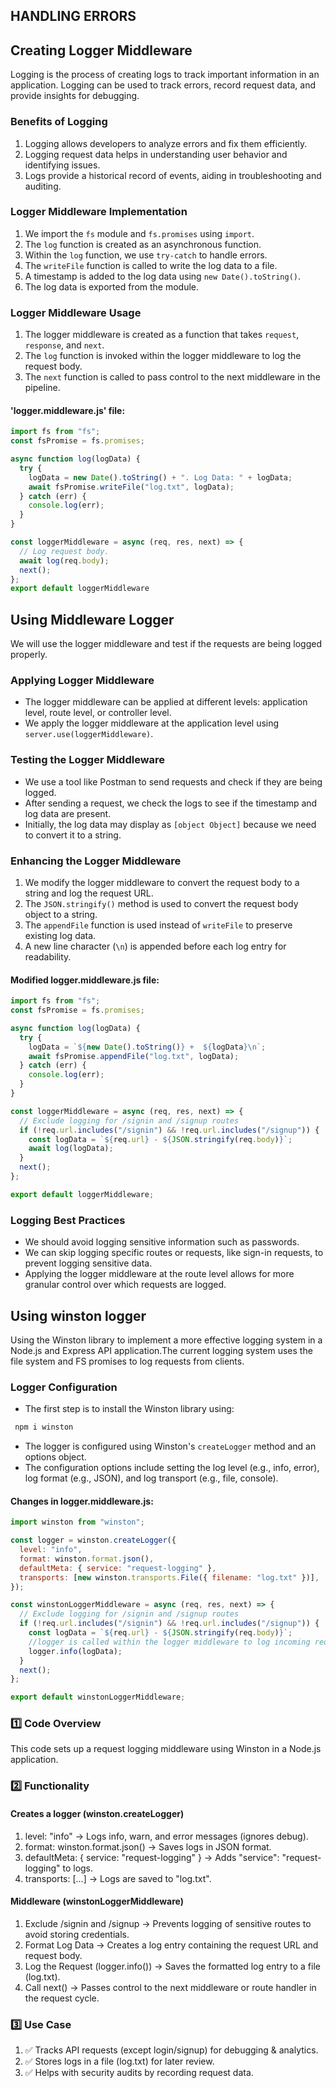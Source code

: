 ## HANDLING ERRORS
## Creating Logger Middleware
Logging is the process of creating logs to track important information in an
application. Logging can be used to track errors, record request data, and provide
insights for debugging.

### Benefits of Logging
1. Logging allows developers to analyze errors and fix them efficiently.
2. Logging request data helps in understanding user behavior and identifying
issues.
3. Logs provide a historical record of events, aiding in troubleshooting and
auditing.

### Logger Middleware Implementation
1. We import the `fs` module and `fs.promises` using `import`.
2. The `log` function is created as an asynchronous function.
3. Within the `log` function, we use `try-catch` to handle errors.
4. The `writeFile` function is called to write the log data to a file.
5. A timestamp is added to the log data using `new Date().toString()`.
6. The log data is exported from the module.

### Logger Middleware Usage
1. The logger middleware is created as a function that takes `request`,
`response`, and `next`.
2. The `log` function is invoked within the logger middleware to log the request
body.
3. The `next` function is called to pass control to the next middleware in the
pipeline.

#### 'logger.middleware.js' file:
```javascript
import fs from "fs";
const fsPromise = fs.promises;

async function log(logData) {
  try {
    logData = new Date().toString() + ". Log Data: " + logData;
    await fsPromise.writeFile("log.txt", logData);
  } catch (err) {
    console.log(err);
  }
}

const loggerMiddleware = async (req, res, next) => {
  // Log request body.
  await log(req.body);
  next();
};
export default loggerMiddleware
```

## Using Middleware Logger
We will use the logger middleware and test if the requests are being logged
properly.
### Applying Logger Middleware
- The logger middleware can be applied at different levels: application level, route
level, or controller level.
- We apply the logger middleware at the application level using
`server.use(loggerMiddleware)`.
### Testing the Logger Middleware
- We use a tool like Postman to send requests and check if they are being logged.
- After sending a request, we check the logs to see if the timestamp and log data
are present.
- Initially, the log data may display as `[object Object]` because we need to convert
it to a string.

### Enhancing the Logger Middleware
1. We modify the logger middleware to convert the request body to a string and log
the request URL.
2. The `JSON.stringify()` method is used to convert the request body object to a
string.
3. The `appendFile` function is used instead of `writeFile` to preserve existing log
data.
4. A new line character (`\n`) is appended before each log entry for readability.

#### Modified logger.middleware.js file:
```javascript
import fs from "fs";
const fsPromise = fs.promises;

async function log(logData) {
  try {
    logData = `${new Date().toString()} +  ${logData}\n`;
    await fsPromise.appendFile("log.txt", logData);
  } catch (err) {
    console.log(err);
  }
}

const loggerMiddleware = async (req, res, next) => {
  // Exclude logging for /signin and /signup routes
  if (!req.url.includes("/signin") && !req.url.includes("/signup")) {
    const logData = `${req.url} - ${JSON.stringify(req.body)}`;
    await log(logData);
  }
  next();
};

export default loggerMiddleware;
```
### Logging Best Practices
- We should avoid logging sensitive information such as passwords.
- We can skip logging specific routes or requests, like sign-in requests, to prevent
logging sensitive data.
- Applying the logger middleware at the route level allows for more granular control
over which requests are logged.

## Using winston logger
Using the Winston library to implement a more effective logging system in a Node.js
and Express API application.The current logging system uses the file system and FS
promises to log requests from clients.
### Logger Configuration
- The first step is to install the Winston library using:
```sh
 npm i winston
 ```
- The logger is configured using Winston's `createLogger` method and an options
object.
- The configuration options include setting the log level (e.g., info, error), log format
(e.g., JSON), and log transport (e.g., file, console).

#### Changes in logger.middleware.js:
```javascript
import winston from "winston";

const logger = winston.createLogger({
  level: "info",
  format: winston.format.json(),
  defaultMeta: { service: "request-logging" },
  transports: [new winston.transports.File({ filename: "log.txt" })],
});

const winstonLoggerMiddleware = async (req, res, next) => {
  // Exclude logging for /signin and /signup routes
  if (!req.url.includes("/signin") && !req.url.includes("/signup")) {
    const logData = `${req.url} - ${JSON.stringify(req.body)}`;
    //logger is called within the logger middleware to log incoming requests
    logger.info(logData);  
  }
  next();
};

export default winstonLoggerMiddleware;
```

### 1️⃣ Code Overview
This code sets up a request logging middleware using Winston in a Node.js application.

### 2️⃣ Functionality
#### Creates a logger (winston.createLogger)
1. level: "info" → Logs info, warn, and error messages (ignores debug).
2. format: winston.format.json() → Saves logs in JSON format.
3. defaultMeta: { service: "request-logging" } → Adds "service": "request-logging" to logs.
4. transports: [...] → Logs are saved to "log.txt".
#### Middleware (winstonLoggerMiddleware)
1. Exclude /signin and /signup → Prevents logging of sensitive routes to avoid storing credentials.
2. Format Log Data → Creates a log entry containing the request URL and request body.
3. Log the Request (logger.info()) → Saves the formatted log entry to a file (log.txt).
4. Call next() → Passes control to the next middleware or route handler in the request cycle.

### 3️⃣ Use Case
1. ✅ Tracks API requests (except login/signup) for debugging & analytics.
2. ✅  Stores logs in a file (log.txt) for later review.
3. ✅ Helps with security audits by recording request data.


